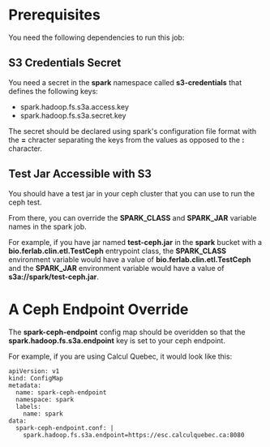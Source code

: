 # Prerequisites

You need the following dependencies to run this job:

## S3 Credentials Secret

You need a secret in the **spark** namespace called **s3-credentials** that defines the following keys:
- spark.hadoop.fs.s3a.access.key 
- spark.hadoop.fs.s3a.secret.key

The secret should be declared using spark's configuration file format with the **=** chracter separating the keys from the values as opposed to the **:** character.

## Test Jar Accessible with S3

You should have a test jar in your ceph cluster that you can use to run the ceph test.

From there, you can override the **SPARK_CLASS** and **SPARK_JAR** variable names in the spark job.

For example, if you have jar named **test-ceph.jar** in the **spark** bucket with a **bio.ferlab.clin.etl.TestCeph** entrypoint class, the **SPARK_CLASS** environment variable would have a value of **bio.ferlab.clin.etl.TestCeph** and the **SPARK_JAR** environment variable would have a value of **s3a://spark/test-ceph.jar**.

# A Ceph Endpoint Override

The **spark-ceph-endpoint** config map should be overidden so that the **spark.hadoop.fs.s3a.endpoint** key is set to your ceph endpoint.

For example, if you are using Calcul Quebec, it would look like this:

```
apiVersion: v1
kind: ConfigMap
metadata:
  name: spark-ceph-endpoint
  namespace: spark
  labels:
    name: spark
data:
  spark-ceph-endpoint.conf: |
    spark.hadoop.fs.s3a.endpoint=https://esc.calculquebec.ca:8080
```
